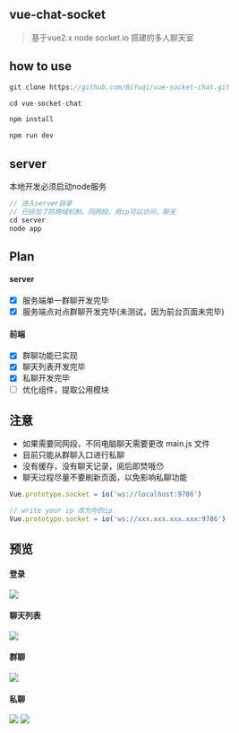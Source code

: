 ## vue-chat-socket
> 基于vue2.x node socket.io 搭建的多人聊天室

## how to use
```js
git clone https://github.com/BiYuqi/vue-socket-chat.git

cd vue-socket-chat

npm install

npm run dev
```

## server
本地开发必须启动node服务
```js
// 进入server目录
// 已经加了防跨域机制，同网段，用ip可以访问，聊天
cd server
node app
```
## Plan
#### server
- [x] 服务端单一群聊开发完毕
- [x] 服务端点对点群聊开发完毕(未测试，因为前台页面未完毕)
#### 前端
- [x] 群聊功能已实现
- [x] 聊天列表开发完毕
- [x] 私聊开发完毕
- [ ] 优化组件，提取公用模块

## 注意
* 如果需要同网段，不同电脑聊天需要更改 main.js 文件
* 目前只能从群聊入口进行私聊
* 没有缓存，没有聊天记录，阅后即焚哦😯
* 聊天过程尽量不要刷新页面，以免影响私聊功能

```js
Vue.prototype.socket = io('ws://localhost:9786')

// write your ip 改为你的ip
Vue.prototype.socket = io('ws://xxx.xxx.xxx.xxx:9786')
```

## 预览
#### 登录
![](http://oq4hkch8e.bkt.clouddn.com/chat1.png)
#### 聊天列表
![](http://oq4hkch8e.bkt.clouddn.com/list.png)
#### 群聊
![](http://oq4hkch8e.bkt.clouddn.com/qunliao.png)
#### 私聊
![](http://oq4hkch8e.bkt.clouddn.com/private.png)
![](http://oq4hkch8e.bkt.clouddn.com/private2.png)
